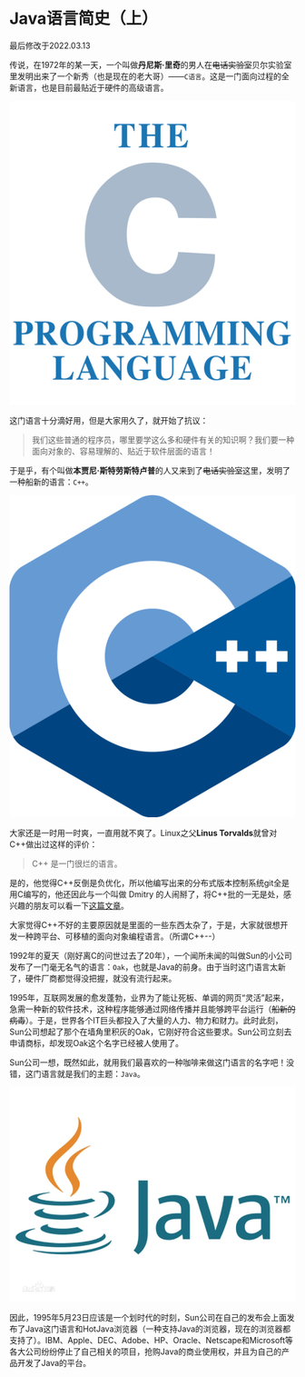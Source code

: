# Java语言简史（上）

最后修改于2022.03.13



传说，在1972年的某一天，一个叫做**丹尼斯·里奇**的男人在~~电话实验室~~贝尔实验室里发明出来了一个新秀（也是现在的老大哥）——`C语言`。这是一门面向过程的全新语言，也是目前最贴近于硬件的高级语言。

![C语言](C.jpg)

这门语言十分滴好用，但是大家用久了，就开始了抗议：

> 我们这些普通的程序员，哪里要学这么多和硬件有关的知识啊？我们要一种面向对象的、容易理解的、贴近于软件层面的语言！

于是乎，有个叫做**本贾尼·斯特劳斯特卢普**的人又来到了~~电话实验室~~这里，发明了一种船新的语言：`C++`。

![C++](CPP.jpg)

大家还是一时用一时爽，一直用就不爽了。Linux之父**Linus Torvalds**就曾对C++做出过这样的评价：

> C++ 是一门很烂的语言。

是的，他觉得C++反倒是负优化，所以他编写出来的分布式版本控制系统git全是用C编写的，他还因此与一个叫做 Dmitry 的人闹掰了，将C++批的一无是处，感兴趣的朋友可以看一下[这篇文章](https://blog.csdn.net/best_xiaolong/article/details/115911391)。

大家觉得C++不好的主要原因就是里面的一些东西太杂了，于是，大家就很想开发一种跨平台、可移植的面向对象编程语言。（所谓C++--）

1992年的夏天（刚好离C的问世过去了20年），一个闻所未闻的叫做Sun的小公司发布了一门毫无名气的语言：`Oak`，也就是Java的前身。由于当时这门语言太新了，硬件厂商都觉得没把握，就没有流行起来。

1995年，互联网发展的愈发蓬勃，业界为了能让死板、单调的网页“灵活”起来，急需一种新的软件技术，这种程序能够通过网络传播并且能够跨平台运行（~~船新的病毒~~）。于是，世界各个IT巨头都投入了大量的人力、物力和财力。此时此刻，Sun公司想起了那个在墙角里积灰的Oak，它刚好符合这些要求。Sun公司立刻去申请商标，却发现Oak这个名字已经被人使用了。

Sun公司一想，既然如此，就用我们最喜欢的一种咖啡来做这门语言的名字吧！没错，这门语言就是我们的主题：`Java`。

![Java语言](Java.jpg)

因此，1995年5月23日应该是一个划时代的时刻，Sun公司在自己的发布会上面发布了Java这门语言和HotJava浏览器（一种支持Java的浏览器，现在的浏览器都支持了）。IBM、Apple、DEC、Adobe、HP、Oracle、Netscape和Microsoft等各大公司纷纷停止了自己相关的项目，抢购Java的商业使用权，并且为自己的产品开发了Java的平台。